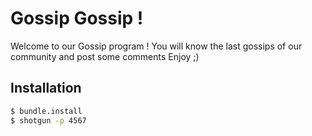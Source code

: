 # Gossip Gossip !
Welcome to our Gossip program ! 
You will know the last gossips of our community and post some comments 
Enjoy ;) 

## Installation
```bash
$ bundle.install
$ shotgun -p 4567
```
